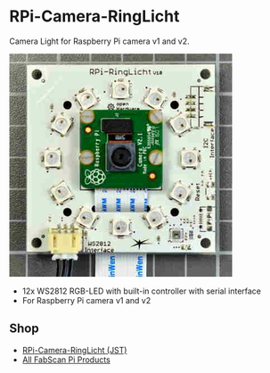 # RPi-Camera-RingLicht
Camera Light for Raspberry Pi camera v1 and v2.

![RPi-Camera-RingLicht](https://github.com/watterott/RPi-Camera-RingLicht/raw/master/hardware/RPi-Camera-RingLicht_v10.jpg)

* 12x WS2812 RGB-LED with built-in controller with serial interface
* For Raspberry Pi camera v1 and v2


## Shop
* [RPi-Camera-RingLicht (JST)](http://www.watterott.com/en/RPi-Ringlight)
* [All FabScan Pi Products](http://www.watterott.com/en/Kits/FabScan)
